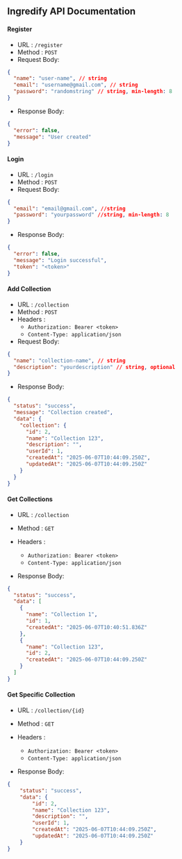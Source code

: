 ## Ingredify API Documentation

#### Register

- URL : `/register`
- Method : `POST`
- Request Body:

```json
{
  "name": "user-name", // string
  "email": "username@gmail.com", // string
  "password": "randomstring" // string, min-length: 8
}
```

- Response Body:

```json
{
  "error": false,
  "message": "User created"
}
```

#### Login

- URL : `/login`
- Method : `POST`
- Request Body:

```json
{
  "email": "email@gmail.com", //string
  "password": "yourpassword" //string, min-length: 8
}
```

- Response Body:

```json
{
  "error": false,
  "message": "Login successful",
  "token": "<token>"
}
```

#### Add Collection

- URL : `/collection`
- Method : `POST`
- Headers :
  - `Authorization: Bearer <token>`
  - `Content-Type: application/json`
- Request Body:

```json
{
  "name": "collection-name", // string
  "description": "yourdescription" // string, optional
}
```

- Response Body:

```json
{
  "status": "success",
  "message": "Collection created",
  "data": {
    "collection": {
      "id": 2,
      "name": "Collection 123",
      "description": "",
      "userId": 1,
      "createdAt": "2025-06-07T10:44:09.250Z",
      "updatedAt": "2025-06-07T10:44:09.250Z"
    }
  }
}
```

#### Get Collections

- URL : `/collection`
- Method : `GET`
- Headers :

  - `Authorization: Bearer <token>`
  - `Content-Type: application/json`

- Response Body:

```json
{
  "status": "success",
  "data": [
    {
      "name": "Collection 1",
      "id": 1,
      "createdAt": "2025-06-07T10:40:51.836Z"
    },
    {
      "name": "Collection 123",
      "id": 2,
      "createdAt": "2025-06-07T10:44:09.250Z"
    }
  ]
}
```
#### Get Specific Collection 

- URL : `/collection/{id}`
- Method : `GET`
- Headers :
  - `Authorization: Bearer <token>`
  - `Content-Type: application/json`

- Response Body:

```json
{
    "status": "success",
    "data": {
        "id": 2,
        "name": "Collection 123",
        "description": "",
        "userId": 1,
        "createdAt": "2025-06-07T10:44:09.250Z",
        "updatedAt": "2025-06-07T10:44:09.250Z"
    }
}
```
